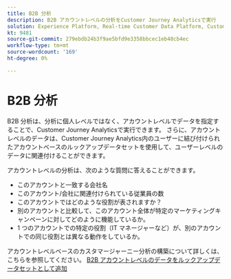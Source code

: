 ```yaml
---
title: B2B 分析
description: B2B アカウントレベルの分析をCustomer Journey Analyticsで​実行
solution: Experience Platform, Real-time Customer Data Platform, Customer Journey Analytics
kt: 9481
source-git-commit: 279ebdb24b3f9ae5bfd9e3358bbcec1eb48cb4ec
workflow-type: tm+mt
source-wordcount: '169'
ht-degree: 0%

---
```


# B2B 分析

B2B 分析は、分析に個人レベルではなく、アカウントレベルでデータを指定することで、Customer Journey Analyticsで実行できます。 さらに、アカウントレベルのデータは、Customer Journey Analytics内のユーザーに結び付けられたアカウントベースのルックアップデータセットを使用して、ユーザーレベルのデータに関連付けることができます。

アカウントレベルの分析は、次のような質問に答えることができます。

* このアカウントと一致する会社名
* このアカウント/会社に関連付けられている従業員の数
* このアカウントではどのような役割が表されますか？
* 別のアカウントと比較して、このアカウント全体が特定のマーケティングキャンペーンに対してどのように機能しているか。
* 1 つのアカウントでの特定の役割（IT マネージャーなど）が、別のアカウントでの同じ役割とは異なる動作をしているか。

アカウントレベルベースのカスタマージャーニー分析の構築について詳しくは、こちらを参照してください。 [B2B アカウントレベルのデータをルックアップデータセットとして追加](https://experienceleague.adobe.com/docs/analytics-platform/using/cja-usecases/b2b.html?lang=en)
